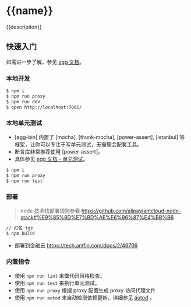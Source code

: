 # {{name}}

{{description}}

## 快速入门

<!-- 在此次添加使用文档 -->

如需进一步了解，参见 [egg 文档][egg]。

### 本地开发

```bash
$ npm i
$ npm run proxy
$ npm run dev
$ open http://localhost:7001/
```

### 本地单元测试

- [egg-bin] 内置了 [mocha], [thunk-mocha], [power-assert], [istanbul] 等框架，让你可以专注于写单元测试，无需理会配套工具。
- 断言库非常推荐使用 [power-assert]。
- 具体参见 [egg 文档 - 单元测试](https://eggjs.org/zh-cn/core/unittest)。

```bash
$ npm i
$ npm run proxy
$ npm run test
```

### 部署
> node 技术栈部署规则参看 https://github.com/alipay/antcloud-node-stack#%E9%85%8D%E7%BD%AE%E6%96%87%E4%BB%B6

```bash
// 打包 tgz
$ npm bulid

```
- 部署到金融云 https://tech.antfin.com/docs/2/46706

### 内置指令

- 使用 `npm run lint` 来做代码风格检查。
- 使用 `npm run test` 来执行单元测试。
- 使用 `npm run proxy` 根据 proxy 配置生成 proxy 访问代理文件
- 使用 `npm run autod` 来自动检测依赖更新，详细参见 [autod](https://www.npmjs.com/package/autod) 。


[egg]: https://eggjs.org
